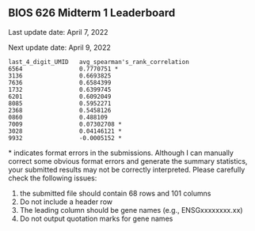 ## BIOS 626 Midterm 1 Leaderboard

Last update date: April 7, 2022

Next update date: April 9, 2022



```
last_4_digit_UMID   avg_spearman's_rank_correlation
6564				0.7770751 *
3136				0.6693825
7636				0.6584399
1732				0.6399745
6201				0.6092049
8085				0.5952271
2368				0.5458126
0860				0.488109 
7009				0.07302708 *
3028				0.04146121 *
9932				-0.0005152 *
```

\* indicates format errors in the submissions. Although I can manually correct some obvious format errors and generate the summary statistics, your submitted results may not be correctly interpreted. Please carefully check the following issues:

1. the submitted file should contain 68 rows and 101 columns 
2. Do not include a header row 
3. The leading column should be gene names (e.g., ENSGxxxxxxxx.xx)
4. Do not output quotation marks for gene names

